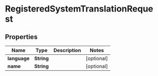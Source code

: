 

# RegisteredSystemTranslationRequest


## Properties

| Name | Type | Description | Notes |
|------------ | ------------- | ------------- | -------------|
|**language** | **String** |  |  [optional] |
|**name** | **String** |  |  [optional] |



